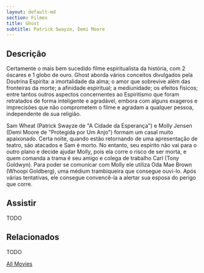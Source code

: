 ```yaml
---
layout: default-md
section: Filmes
title: Ghost
subtitle: Patrick Swayze, Demi Moore
---
```


## Descrição
Certamente o mais bem sucedido filme espiritualista da história, com  2 óscares e 1 globo de ouro. Ghost aborda vários conceitos divulgados pela Doutrina Espírita: a imortalidade da alma; o amor que sobrevive além das fronteiras da morte; a afinidade espiritual; a mediunidade; os efeitos físicos; entre tantos outros aspectos concernentes ao Espiritismo que foram retratados de forma inteligente  e agradável, embora com alguns exageros e imprecisões que não comprometem o filme e agradam a qualquer pessoa, independente de sua religião.

Sam Wheat (Patrick Swayze de "A Cidade da Esperança") e Molly Jensen (Demi Moore de "Protegida por Um Anjo") formam um casal muito apaixonado. Certa noite, quando estão retornando de uma apresentação de teatro, são atacados e Sam é morto. No entanto, seu espírito não vai para o outro plano e decide ajudar Molly, pois ela corre o risco de ser morta, e quem comanda a trama é seu amigo e colega de trabalho Carl (Tony Goldwyn). Para poder se comunicar com Molly ele utiliza Oda Mae Brown (Whoopi Goldberg), uma médium trambiqueira que consegue ouvi-lo. Após várias tentativas, ele consegue convencê-la a alertar sua esposa do perigo que corre.


## Assistir
TODO

## Relacionados
TODO


<a href="/movies" class="button">All Movies</a>